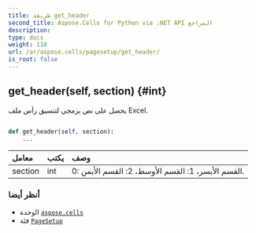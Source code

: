 ```yaml
---
title: طريقة get_header
second_title: Aspose.Cells for Python via .NET API المراجع
description:
type: docs
weight: 110
url: /ar/aspose.cells/pagesetup/get_header/
is_root: false
---
```

##  get_header(self, section) {#int}
يحصل على نص برمجي لتنسيق رأس ملف Excel.



```python

def get_header(self, section):
    ...
```


| معامل| يكتب| وصف|
| :- | :- | :- |
| section | int |0: القسم الأيسر، 1: القسم الأوسط، 2: القسم الأيمن.|



###  أنظر أيضا
* الوحدة [`aspose.cells`](../../)
* فئة [`PageSetup`](/cells/python-net/ar/aspose.cells/pagesetup)
